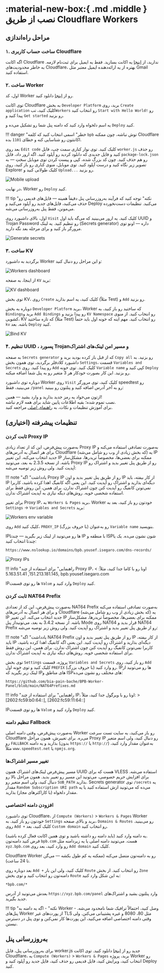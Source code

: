 # :material-new-box:{ .md .middle } نصب از طریق Cloudflare Workers

## مراحل راه‌اندازی

### ۱. ساخت حساب کاربری Cloudflare

اگه اکانت Cloudflare ندارید، از [اینجا](https://dash.cloudflare.com/sign-up) یه اکانت بسازید. فقط یه ایمیل برای ثبت‌نام لازمه. به خاطر محدودیت‌های Cloudflare، بهتره از یه ارائه‌دهنده ایمیل معتبر مثل Gmail استفاده کنید.

### ۲. ساخت Worker

اول، کد Worker رو از [اینجا](https://github.com/bia-pain-bache/BPB-Worker-Panel/releases/latest/download/worker.js) دانلود کنید.

توی اکانت  Cloudflare به بخش  `Developer Platform` برید، روی `Create application` کلیک کنید، تب`Workers` رو انتخاب کنید `Start with Hello World!` رو پیدا کنید و `Get started` رو بزنید.

یه اسم دلخواه وارد کنید که دامنه پنل شما رو تشکیل می‌ده و `Deploy` کنید.

!!! danger "خطر"
    اسمی انتخاب کنید که کلمه `bpb` توش نباشه، چون ممکنه Cloudflare اکانتتون رو شناسایی کنه و خطای `1101` بده.

بعد روی `Edit code` کلیک کنید. توی نوار کناری سمت چپ، فایل `worker.js` رو حذف کنید و فایل جدیدی که دانلود کردید رو آپلود کنید. اگه ارور داد، فایل `package-lock.json` رو هم حذف کنید. چون کد بزرگ شده، کپی و پیست کردن توی موبایل سختِ — به تصویر زیر نگاه کنید و درست آپلود کنید. توی موبایل، منوی کناری رو باز کنید، روی Explorer کلیک طولانی کنید و `Upload...` رو بزنید.

![Mobile upload](../images/worker-mobile-upload.jpg)

در نهایت، Worker رو `Deploy` کنید.

!!! tip "نکته"
    توجه کنید که فرآیند به‌روزرسانی پنل دقیقاً همینه — فایل‌های قدیمی رو حذف می‌کنید، فایل‌های جدید رو آپلود می‌کنید و Deploy می‌کنید. تنظیمات دست‌نخورده می‌مونن، فقط پنل به‌روزرسانی می‌شه.

اول، بالای داشبورد روی `Visit` کلیک کنید. یه ارور می‌بینید که می‌گه باید اول UUID و Trojan Password رو تنظیم کنید. یه لینک (Secrets generator) داره — اونو توی مرورگر باز کنید و برای مرحله بعد نگه دارید.

![Generate secrets](../images/generate-secrets.jpg)

### ۳. ساخت KV

برگردید به داشبورد Worker و این مراحل رو دنبال کنید:

![Workers dashboard](../images/nav-worker-dash.jpg)

از اینجا، به صفحه `KV` برید:

![KV dashboard](../images/nav-dash-kv.jpg)

توی بخش KV، روی `Create` کلیک کنید، یه اسم بذارید (مثلاً Test) و `Add` رو بزنید.

دوباره به بخش `Developer Platform`  برید، Worker  که ساختید رو باز کنید، به  `Bindings`برید و `Add Bindings`  رو پیدا بزنید و `KV Namespace` رو انتخاب کنید. از منوی کشویی، KV که تازه ساختید (مثلاً Test) رو انتخاب کنید. مهم اینه که خونه اول باید حتماً `kv` باشه. بعد `Deploy` کنید.

![Bind KV](../images/bind-kv.jpg)

### ۴. تنظیم UUID ، پسورد Trojanو مسیر امن لینک‌های اشتراک

به صفحه `Secrets generator` که از قبل باز کرده بودید برید و `Copy all` رو بزنید. به داشبورد کلادفلر برگردید، توی همون بخش `Settings`، قسمت `Variables and Secrets` رو پیدا کنید. روی `Add` کلیک کنید. توی خونه `Variable name`  کپی کنید و `Deploy` رو بزنید. این کار بصورت خودکار هر 3 متغیر رو به پنل شما اضافه میکنه.

دوباره توی داشبورد Worker روی `Visit` کلیک کنید، توی مرورگر speedtest رو می‌بینید، فقط `/panel` رو به آخر آدرس اضافه کنید و پنلتون رو ببینید:

ازتون می‌خواد یه رمز جدید بذارید و وارد بشید — همین!  
نصب تموم شده؛ بقیه اطلاعات پایین شاید برای همه لازم نباشه.  
برای آموزش تنظیمات و نکات، به [راهنمای اصلی](../configuration/index.md) مراجعه کنید.

## تنظیمات پیشرفته (اختیاری)

### ثابت کردن Proxy IP

به‌صورت پیش‌فرض، این کد از تعداد زیادی Proxy IP به‌صورت تصادفی استفاده می‌کنه و برای هر اتصال به آدرس‌های Cloudflare (که بخش زیادی از وب رو شامل می‌شه) یه IP جدید انتخاب می‌کنه. این تغییر IP ممکنه برای بعضی‌ها، مخصوصاً تریدرها، مشکل‌ساز باشه. از نسخه 2.3.5 به بعد، می‌تونید Proxy IP رو از طریق پنل تغییر بدید و اشتراک رو آپدیت کنید. ولی روش زیر توصیه می‌شه:

!!! note "یادداشت"
    اگه Proxy IP رو از طریق پنل تغییر بدید و اون IP از کار بیفته، باید IP دیگه‌ای بذارید و اشتراک رو آپدیت کنید. این یعنی اگه کانفیگ اهدا کرده باشید، کاربرا نمی‌تونن کانفیگ رو آپدیت کنن چون اشتراک ندارن. برای همین، این روش فقط برای استفاده شخصی خوبه. روش‌های دیگه نیازی به آپدیت اشتراک ندارن.

برای تغییر Proxy IP، به `Workers & Pages` برید، Worker خودتون رو باز کنید، بعد به `Settings` → `Variables and Secrets` برید:

![Workers env variable](../images/workers-variables.jpg)

روی `Add` کلیک کنید، `PROXY_IP` (با حروف بزرگ) رو به‌عنوان `Variable name` بنویسید.

IPها رو می‌تونید از لینک زیر بگیرید — چندتا IP با منطقه و ISPشون نشون می‌ده. یک یا چندتا انتخاب کنید:

```text
https://www.nslookup.io/domains/bpb.yousef.isegaro.com/dns-records/
```

![Proxy IPs](../images/proxy-ips.jpg)

!!! info "راهنمایی"
    برای استفاده از چند Proxy IP، اونا رو با کاما جدا کنید، مثلاً:
    > 151.213.181.145, 5.163.51.41, bpb.yousef.isegaro.com

IPها رو توی قسمت `Value` وارد کنید و `Deploy` کنید.

### ثابت کردن NAT64 Prefix

به‌صورت پیش‌فرض، این کد از تعدادی NAT64 Prefix  به‌صورت تصادفی استفاده می‌کنه و برای هر اتصال به آدرس‌های Cloudflare (که بخش زیادی از وب رو شامل می‌شه) یه IP جدید انتخاب می‌کنه. این تغییر IP ممکنه برای بعضی‌ها، مخصوصاً تریدرها، مشکل‌ساز باشه. از نسخه 3.4.2 به بعد، می‌تونیداز پنل  Mode روی NAT64  قرار بدید و NAT64 Prefix  رو از طریق پنل تغییر بدید و اشتراک رو آپدیت کنید. ولی روش زیر توصیه می‌شه:

!!! note "یادداشت"
    اگه NAT64 Prefix رو از طریق پنل تغییر بدید و اون IP از کار بیفته، باید IP دیگه‌ای بذارید و اشتراک رو آپدیت کنید. این یعنی اگه کانفیگ اهدا کرده باشید، کاربرا نمی‌تونن کانفیگ رو آپدیت کنن چون اشتراک ندارن. برای همین، این روش فقط برای استفاده شخصی خوبه. روش‌های دیگه نیازی به آپدیت اشتراک ندارن.

توی بخش `Settings` پروژه، قسمت `Variables and Secrets` رو باز کنید، روی `Add` کلیک کنید و توی خونه اول `PREFIX` (با حروف بزرگ) رو وارد کنید. IPها رو می‌تونید از لینک زیر بگیرید که IPهای مناطق و ISPهای مختلف رو نشون می‌ده:

```text
https://github.com/bia-pain-bache/BPB-Worker-Panel/blob/main/NAT64Prefixes.md
```

!!! info "راهنمایی"
    برای استفاده از چند IP، اونا رو با ویرگول جدا کنید، مثلاً:
    > [2602:fc59:b0:64::], [2602:fc59:11:64::]

IPها رو توی قسمت `Value` وارد کنید و `Deploy` کنید.

### تنظیم دامنه Fallback

به‌صورت پیش‌فرض، وقتی دامنه اصلی Worker رو باز می‌کنید، به سایت تست سرعت Cloudflare می‌ره. برای تغییرش، همون مراحل Proxy IP رو دنبال کنید، ولی اسم متغیر رو `FALLBACK` بذارید و یه دامنه (بدون `https://` یا `http://`) به‌عنوان مقدار وارد کنید، مثلاً `www.speedtest.net` یا `npmjs.org`.

### تغییر مسیر اشتراک‌ها

مسیر پیش‌فرض لینک‌های اشتراک همون UUID هست که برای VLESS استفاده می‌شه. برای افزایش حریم خصوصی، می‌تونید این مسیر رو تغییر بدید. همون مراحل بالا رو دنبال کنید، ولی اسم متغیر رو `SUB_PATH` بذارید. Secrets generator توی `/secrets` یه مقدار `Random Subscription URI path` می‌ده که می‌تونید ازش استفاده کنید یا یه مقدار دلخواه (با کاراکترهای مجاز) بذارید.

### افزودن دامنه اختصاصی

توی داشبورد Cloudflare، از `Compute (Workers)` > `Workers & Pages` Worker خودتون رو باز کنید. به `Settings` برید و بالای صفحه، `Domains & Routes` رو می‌بینید. روی `Add +` کلیک کنید، بعد `Custom domain` رو انتخاب کنید.

یه دامنه وارد کنید (باید دامنه رو داشته باشید و توی همین اکانت فعال کرده باشید).  
فرض کنید دامنه‌تون `bpb.com` هست. می‌تونید دامنه اصلی یا یه زیردامنه مثل `xyz.bpb.com` رو وارد کنید، بعد روی `Add domain` کلیک کنید.

Cloudflare Worker رو به دامنه‌تون متصل می‌کنه (ممکنه یه کم طول بکشه — می‌گن تا 24 ساعت).

بعد دوباره روی `Add +` کلیک کنید، ولی این بار `Route` رو انتخاب کنید. از بخش `Zone` دامنه‌تون رو انتخاب کنید و توی بخش `Route` به این شکل وارد کنید:

```title="Route"
*bpb.com/*
```

بعدش می‌تونید از آدرس `https://xyz.bpb.com/panel` وارد پنلتون بشید و اشتراک‌های جدید بگیرید.

!!! tip "نکته"
    - اگه یه دامنه به Worker وصل کنید، احتمالاً ترافیک شما نامحدود می‌شه.
    - پنل‌های Worker از پورت‌های غیر TLS مثل 80، 8080 و غیره پشتیبانی می‌کنن. ولی وقتی دامنه اختصاصی اضافه می‌کنید، این پورت‌ها کار نمی‌کنن و توی پنل در دسترس نیستن.

## به‌روزرسانی پنل

برای به‌روزرسانی پنل، فایل worker.js جدید رو از [اینجا](https://github.com/bia-pain-bache/BPB-Worker-Panel/releases/latest/download/worker.js) دانلود کنید. توی اکانت Cloudflare، به `Compute (Workers)` > `Workers & Pages` برید، پروژه Worker رو انتخاب کنید، ویرایش کنید، فایل قدیمی رو حذف کنید، فایل جدید رو آپلود کنید و Deploy کنید.
